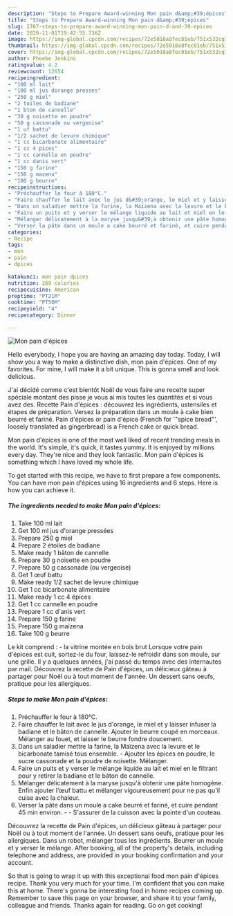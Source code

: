 ```yaml
---
description: "Steps to Prepare Award-winning Mon pain d&amp;#39;épices"
title: "Steps to Prepare Award-winning Mon pain d&amp;#39;épices"
slug: 2767-steps-to-prepare-award-winning-mon-pain-d-and-39-epices
date: 2020-11-01T19:42:55.736Z
image: https://img-global.cpcdn.com/recipes/72e5018a8fec01eb/751x532cq70/mon-pain-depices-photo-principale-de-la-recette.jpg
thumbnail: https://img-global.cpcdn.com/recipes/72e5018a8fec01eb/751x532cq70/mon-pain-depices-photo-principale-de-la-recette.jpg
cover: https://img-global.cpcdn.com/recipes/72e5018a8fec01eb/751x532cq70/mon-pain-depices-photo-principale-de-la-recette.jpg
author: Phoebe Jenkins
ratingvalue: 4.2
reviewcount: 12654
recipeingredient:
- "100 ml lait"
- "100 ml jus dorange presses"
- "250 g miel"
- "2 toiles de badiane"
- "1 bton de cannelle"
- "30 g noisette en poudre"
- "50 g cassonade ou vergeoise"
- "1 uf battu"
- "1/2 sachet de levure chimique"
- "1 cc bicarbonate alimentaire"
- "1 cc 4 pices"
- "1 cc cannelle en poudre"
- "1 cc danis vert"
- "150 g farine"
- "150 g mazena"
- "100 g beurre"
recipeinstructions:
- "Préchauffer le four à 180°C."
- "Faire chauffer le lait avec le jus d&#39;orange, le miel et y laisser infuser la badiane et le bâton de cannelle. Ajouter le beurre coupé en morceaux. Mélanger au fouet, et laisser le beurre fondre doucement."
- "Dans un saladier mettre la farine, la Maïzena avec la levure et le bicarbonate tamisé tous ensemble. Ajouter les épices en poudre, le sucre cassonade et la poudre de noisette. Mélanger."
- "Faire un puits et y verser le mélange liquide au lait et miel en le filtrant pour y retirer la badiane et le bâton de cannelle."
- "Mélanger délicatement à la maryse jusqu&#39;à obtenir une pâte homogène. Enfin ajouter l’œuf battu et mélanger vigoureusement pour ne pas qu&#39;il cuise avec la chaleur."
- "Verser la pâte dans un moule a cake beurré et fariné, et cuire pendant 45 min environ.  S&#39;assurer de la cuisson avec la pointe d&#39;un couteau."
categories:
- Recipe
tags:
- mon
- pain
- dpices

katakunci: mon pain dpices 
nutrition: 269 calories
recipecuisine: American
preptime: "PT21M"
cooktime: "PT50M"
recipeyield: "4"
recipecategory: Dinner

---
```



![Mon pain d&#39;épices](https://img-global.cpcdn.com/recipes/72e5018a8fec01eb/751x532cq70/mon-pain-depices-photo-principale-de-la-recette.jpg)

Hello everybody, I hope you are having an amazing day today. Today, I will show you a way to make a distinctive dish, mon pain d&#39;épices. One of my favorites. For mine, I will make it a bit unique. This is gonna smell and look delicious.

J&#39;ai décidé comme c&#39;est bientôt Noël de vous faire une recette super spéciale montant des pisse je vous ai mis toutes les quantités et si vous avez des. Recette Pain d&#39;épices : découvrez les ingrédients, ustensiles et étapes de préparation. Versez la préparation dans un moule à cake bien beurré et fariné. Pain d&#39;épices or pain d&#39;épice (French for &#39;&#34;spice bread&#34;&#39;, loosely translated as gingerbread) is a French cake or quick bread.

Mon pain d&#39;épices is one of the most well liked of recent trending meals in the world. It's simple, it's quick, it tastes yummy. It is enjoyed by millions every day. They're nice and they look fantastic. Mon pain d&#39;épices is something which I have loved my whole life.


To get started with this recipe, we have to first prepare a few components. You can have mon pain d&#39;épices using 16 ingredients and 6 steps. Here is how you can achieve it.

<!--inarticleads1-->

##### The ingredients needed to make Mon pain d&#39;épices:

1. Take 100 ml lait
1. Get 100 ml jus d&#39;orange pressées
1. Prepare 250 g miel
1. Prepare 2 étoiles de badiane
1. Make ready 1 bâton de cannelle
1. Prepare 30 g noisette en poudre
1. Prepare 50 g cassonade (ou vergeoise)
1. Get 1 œuf battu
1. Make ready 1/2 sachet de levure chimique
1. Get 1 cc bicarbonate alimentaire
1. Make ready 1 cc 4 épices
1. Get 1 cc cannelle en poudre
1. Prepare 1 cc d&#39;anis vert
1. Prepare 150 g farine
1. Prepare 150 g maïzena
1. Take 100 g beurre


Le kit comprend : - la vitrine montée en bois brut Lorsque votre pain d&#39;épices est cuit, sortez-le du four, laissez-le refroidir dans son moule, sur une grille. Il y a quelques années, j&#39;ai passé du temps avec des internautes par mail. Découvrez la recette de Pain d&#39;épices, un délicieux gâteau à partager pour Noël ou à tout moment de l&#39;année. Un dessert sans oeufs, pratique pour les allergiques. 

<!--inarticleads2-->

##### Steps to make Mon pain d&#39;épices:

1. Préchauffer le four à 180°C.
1. Faire chauffer le lait avec le jus d&#39;orange, le miel et y laisser infuser la badiane et le bâton de cannelle. Ajouter le beurre coupé en morceaux. Mélanger au fouet, et laisser le beurre fondre doucement.
1. Dans un saladier mettre la farine, la Maïzena avec la levure et le bicarbonate tamisé tous ensemble. - Ajouter les épices en poudre, le sucre cassonade et la poudre de noisette. Mélanger.
1. Faire un puits et y verser le mélange liquide au lait et miel en le filtrant pour y retirer la badiane et le bâton de cannelle.
1. Mélanger délicatement à la maryse jusqu&#39;à obtenir une pâte homogène. Enfin ajouter l’œuf battu et mélanger vigoureusement pour ne pas qu&#39;il cuise avec la chaleur.
1. Verser la pâte dans un moule a cake beurré et fariné, et cuire pendant 45 min environ. -  - S&#39;assurer de la cuisson avec la pointe d&#39;un couteau.


Découvrez la recette de Pain d&#39;épices, un délicieux gâteau à partager pour Noël ou à tout moment de l&#39;année. Un dessert sans oeufs, pratique pour les allergiques. Dans un robot, mélanger tous les ingrédients. Beurrer un moule et y verser le mélange. After booking, all of the property&#39;s details, including telephone and address, are provided in your booking confirmation and your account. 

So that is going to wrap it up with this exceptional food mon pain d&#39;épices recipe. Thank you very much for your time. I'm confident that you can make this at home. There's gonna be interesting food in home recipes coming up. Remember to save this page on your browser, and share it to your family, colleague and friends. Thanks again for reading. Go on get cooking!
